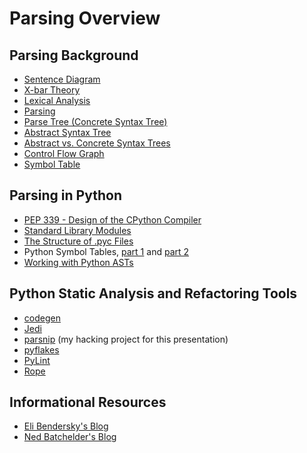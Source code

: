 Parsing Overview
================

Parsing Background
------------------
- [Sentence Diagram](http://en.wikipedia.org/wiki/Sentence_diagram)
- [X-bar Theory](http://en.wikipedia.org/wiki/X-bar_theory)
- [Lexical Analysis](http://en.wikipedia.org/wiki/Lexical_analysis)
- [Parsing](http://en.wikipedia.org/wiki/Parsing)
- [Parse Tree (Concrete Syntax Tree)](http://en.wikipedia.org/wiki/Parse_tree)
- [Abstract Syntax Tree](http://en.wikipedia.org/wiki/Abstract_syntax_tree)
- [Abstract vs. Concrete Syntax Trees](http://eli.thegreenplace.net/2009/02/16/abstract-vs-concrete-syntax-trees/)
- [Control Flow Graph](http://en.wikipedia.org/wiki/Control_flow_graph)
- [Symbol Table](http://en.wikipedia.org/wiki/Symbol_table)

Parsing in Python
-----------------
- [PEP 339 - Design of the CPython Compiler](http://www.python.org/dev/peps/pep-0339/)
- [Standard Library Modules](http://docs.python.org/2/library/language.html)
- [The Structure of .pyc Files](http://nedbatchelder.com/blog/200804/the_structure_of_pyc_files.html)
- Python Symbol Tables, [part 1](http://eli.thegreenplace.net/2010/09/18/python-internals-symbol-tables-part-1/)
  and [part 2](http://eli.thegreenplace.net/2010/09/20/python-internals-symbol-tables-part-2/)
- [Working with Python ASTs](http://eli.thegreenplace.net/2009/11/28/python-internals-working-with-python-asts/)

Python Static Analysis and Refactoring Tools
--------------------------------------------
- [codegen](https://github.com/andreif/codegen)
- [Jedi](https://github.com/davidhalter/jedi)
- [parsnip](https://github.com/kentfrazier/parsnip) (my hacking project for this presentation)
- [pyflakes](https://launchpad.net/pyflakes)
- [PyLint](http://www.pylint.org/)
- [Rope](https://github.com/python-rope/rope)

Informational Resources
-----------------------
- [Eli Bendersky's Blog](http://eli.thegreenplace.net/)
- [Ned Batchelder's Blog](http://nedbatchelder.com/blog/)
